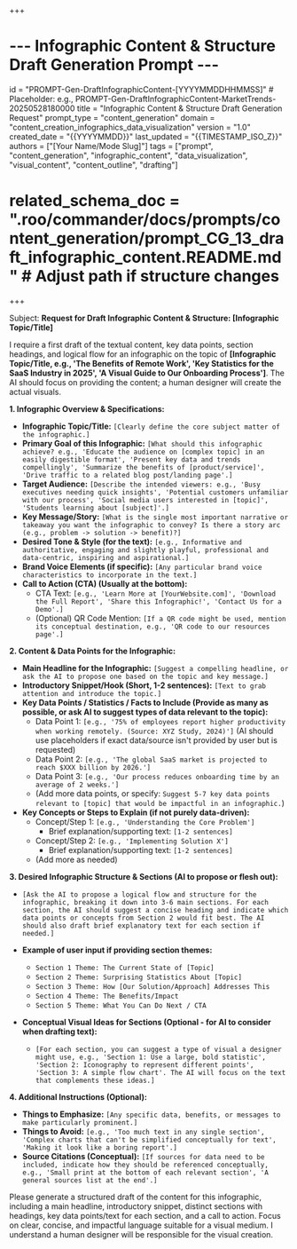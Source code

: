 +++
# --- Infographic Content & Structure Draft Generation Prompt ---
id = "PROMPT-Gen-DraftInfographicContent-[YYYYMMDDHHMMSS]" # Placeholder: e.g., PROMPT-Gen-DraftInfographicContent-MarketTrends-20250528180000
title = "Infographic Content & Structure Draft Generation Request"
prompt_type = "content_generation"
domain = "content_creation_infographics_data_visualization"
version = "1.0"
created_date = "{{YYYYMMDD}}"
last_updated = "{{TIMESTAMP_ISO_Z}}"
authors = ["[Your Name/Mode Slug]"]
tags = ["prompt", "content_generation", "infographic_content", "data_visualization", "visual_content", "content_outline", "drafting"]
# related_schema_doc = ".roo/commander/docs/prompts/content_generation/prompt_CG_13_draft_infographic_content.README.md" # Adjust path if structure changes
+++

Subject: **Request for Draft Infographic Content & Structure: [Infographic Topic/Title]**

I require a first draft of the textual content, key data points, section headings, and logical flow for an infographic on the topic of **[Infographic Topic/Title, e.g., 'The Benefits of Remote Work', 'Key Statistics for the SaaS Industry in 2025', 'A Visual Guide to Our Onboarding Process']**. The AI should focus on providing the content; a human designer will create the actual visuals.

**1. Infographic Overview & Specifications:**

*   **Infographic Topic/Title:** `[Clearly define the core subject matter of the infographic.]`
*   **Primary Goal of this Infographic:** `[What should this infographic achieve? e.g., 'Educate the audience on [complex topic] in an easily digestible format', 'Present key data and trends compellingly', 'Summarize the benefits of [product/service]', 'Drive traffic to a related blog post/landing page'.]`
*   **Target Audience:** `[Describe the intended viewers: e.g., 'Busy executives needing quick insights', 'Potential customers unfamiliar with our process', 'Social media users interested in [topic]', 'Students learning about [subject]'.]`
*   **Key Message/Story:** `[What is the single most important narrative or takeaway you want the infographic to convey? Is there a story arc (e.g., problem -> solution -> benefit)?]`
*   **Desired Tone & Style (for the text):** `[e.g., Informative and authoritative, engaging and slightly playful, professional and data-centric, inspiring and aspirational.]`
*   **Brand Voice Elements (if specific):** `[Any particular brand voice characteristics to incorporate in the text.]`
*   **Call to Action (CTA) (Usually at the bottom):**
    *   CTA Text: `[e.g., 'Learn More at [YourWebsite.com]', 'Download the Full Report', 'Share this Infographic!', 'Contact Us for a Demo'.]`
    *   (Optional) QR Code Mention: `[If a QR code might be used, mention its conceptual destination, e.g., 'QR code to our resources page'.]`

**2. Content & Data Points for the Infographic:**

*   **Main Headline for the Infographic:** `[Suggest a compelling headline, or ask the AI to propose one based on the topic and key message.]`
*   **Introductory Snippet/Hook (Short, 1-2 sentences):** `[Text to grab attention and introduce the topic.]`
*   **Key Data Points / Statistics / Facts to Include (Provide as many as possible, or ask AI to suggest types of data relevant to the topic):**
    *   Data Point 1: `[e.g., '75% of employees report higher productivity when working remotely. (Source: XYZ Study, 2024)']` (AI should use placeholders if exact data/source isn't provided by user but is requested)
    *   Data Point 2: `[e.g., 'The global SaaS market is projected to reach $XXX billion by 2026.']`
    *   Data Point 3: `[e.g., 'Our process reduces onboarding time by an average of 2 weeks.']`
    *   (Add more data points, or specify: `Suggest 5-7 key data points relevant to [topic] that would be impactful in an infographic.`)
*   **Key Concepts or Steps to Explain (if not purely data-driven):**
    *   Concept/Step 1: `[e.g., 'Understanding the Core Problem']`
        *   Brief explanation/supporting text: `[1-2 sentences]`
    *   Concept/Step 2: `[e.g., 'Implementing Solution X']`
        *   Brief explanation/supporting text: `[1-2 sentences]`
    *   (Add more as needed)

**3. Desired Infographic Structure & Sections (AI to propose or flesh out):**

*   `[Ask the AI to propose a logical flow and structure for the infographic, breaking it down into 3-6 main sections. For each section, the AI should suggest a concise heading and indicate which data points or concepts from Section 2 would fit best. The AI should also draft brief explanatory text for each section if needed.]`
*   **Example of user input if providing section themes:**
    *   `Section 1 Theme: The Current State of [Topic]`
    *   `Section 2 Theme: Surprising Statistics About [Topic]`
    *   `Section 3 Theme: How [Our Solution/Approach] Addresses This`
    *   `Section 4 Theme: The Benefits/Impact`
    *   `Section 5 Theme: What You Can Do Next / CTA`

*   **Conceptual Visual Ideas for Sections (Optional - for AI to consider when drafting text):**
    *   `[For each section, you can suggest a type of visual a designer might use, e.g., 'Section 1: Use a large, bold statistic', 'Section 2: Iconography to represent different points', 'Section 3: A simple flow chart'. The AI will focus on the text that complements these ideas.]`

**4. Additional Instructions (Optional):**

*   **Things to Emphasize:** `[Any specific data, benefits, or messages to make particularly prominent.]`
*   **Things to Avoid:** `[e.g., 'Too much text in any single section', 'Complex charts that can't be simplified conceptually for text', 'Making it look like a boring report'.]`
*   **Source Citations (Conceptual):** `[If sources for data need to be included, indicate how they should be referenced conceptually, e.g., 'Small print at the bottom of each relevant section', 'A general sources list at the end'.]`

Please generate a structured draft of the content for this infographic, including a main headline, introductory snippet, distinct sections with headings, key data points/text for each section, and a call to action. Focus on clear, concise, and impactful language suitable for a visual medium. I understand a human designer will be responsible for the visual creation.